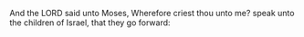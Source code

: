 And the LORD said unto Moses, Wherefore criest thou unto me? speak unto the children of Israel, that they go forward:
